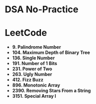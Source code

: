 # DSA No-Practice

# LeetCode

- **9. Palindrome Number**
- **104. Maximum Depth of Binary Tree**
- **136. Single Number**
- **191. Number of 1 Bits**
- **231. Power of Two**
- **263. Ugly Number**
- **412. Fizz Buzz**
- **896. Monotonic Array**
- **2390. Removing Stars From a String**
- **3151. Special Array I**